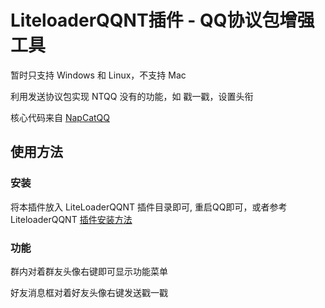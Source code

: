 # LiteloaderQQNT插件 - QQ协议包增强工具

暂时只支持 Windows 和 Linux，不支持 Mac

利用发送协议包实现 NTQQ 没有的功能，如 戳一戳，设置头衔

核心代码来自 [NapCatQQ](https://github.com/NapNeko/NapCatQQ)

## 使用方法

### 安装

将本插件放入 LiteLoaderQQNT 插件目录即可, 重启QQ即可，或者参考 LiteloaderQQNT [插件安装方法](https://liteloaderqqnt.github.io/guide/plugins.html)

[//]: # (注意：Mac 用户需下载 napcat.packet.production.py 运行（在QQ启动之前运行）)

### 功能

群内对着群友头像右键即可显示功能菜单

好友消息框对着好友头像右键发送戳一戳
